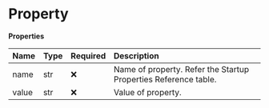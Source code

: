 # Property

**Properties**

| Name  | Type | Required | Description                                                     |
| :---- | :--- | :------- | :-------------------------------------------------------------- |
| name  | str  | ❌       | Name of property. Refer the Startup Properties Reference table. |
| value | str  | ❌       | Value of property.                                              |

